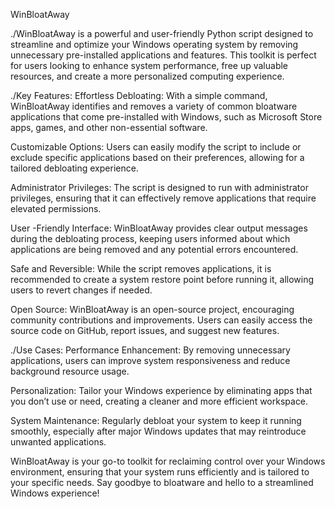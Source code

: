 WinBloatAway

./WinBloatAway is a powerful and user-friendly Python script designed to streamline and optimize your Windows operating system by removing unnecessary pre-installed applications and features. This toolkit is perfect for users looking to enhance system performance, free up valuable resources, and create a more personalized computing experience.

./Key Features:
Effortless Debloating: With a simple command, WinBloatAway identifies and removes a variety of common bloatware applications that come pre-installed with Windows, such as Microsoft Store apps, games, and other non-essential software.

Customizable Options: Users can easily modify the script to include or exclude specific applications based on their preferences, allowing for a tailored debloating experience.

Administrator Privileges: The script is designed to run with administrator privileges, ensuring that it can effectively remove applications that require elevated permissions.

User -Friendly Interface: WinBloatAway provides clear output messages during the debloating process, keeping users informed about which applications are being removed and any potential errors encountered.

Safe and Reversible: While the script removes applications, it is recommended to create a system restore point before running it, allowing users to revert changes if needed.

Open Source: WinBloatAway is an open-source project, encouraging community contributions and improvements. Users can easily access the source code on GitHub, report issues, and suggest new features.

./Use Cases:
Performance Enhancement: By removing unnecessary applications, users can improve system responsiveness and reduce background resource usage.

Personalization: Tailor your Windows experience by eliminating apps that you don’t use or need, creating a cleaner and more efficient workspace.

System Maintenance: Regularly debloat your system to keep it running smoothly, especially after major Windows updates that may reintroduce unwanted applications.

WinBloatAway is your go-to toolkit for reclaiming control over your Windows environment, ensuring that your system runs efficiently and is tailored to your specific needs. Say goodbye to bloatware and hello to a streamlined Windows experience!
